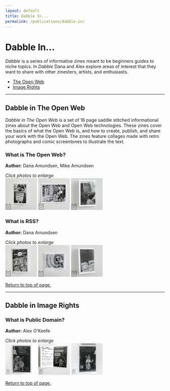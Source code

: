 ```yaml
---
layout: default
title: Dabble In...
permalink: /publications/dabble-in/
---
```


# Dabble In...

*Dabble* is a series of informative zines meant to be beginners guides to niche topics. In *Dabble* Dana and Alex explore areas of interest that they want to share with other zinesters, artists, and enthusiasts.

- <a href="#OpenWeb">The Open Web</a>
- <a href="#ImageRights">Image Rights</a>

<hr>

<h2 id="OpenWeb">Dabble in The Open Web</h2>

*Dabble in The Open Web* is a set of 16 page saddle stitched informational zines about the Open Web and Open Web technologies. These zines cover the basics of what the Open Web is, and how to create, publish, and share your work with the Open Web. The zines feature collages made with retro photographs and comic screentones to illustrate the text. 

### What is The Open Web?

<b>Author:</b> Dana Amundsen, Mike Amundsen

*Click photos to enlarge*   
<a href="/assets/img/publications/what-is-the-open-web_dana_1.png"><img src="/assets/img/publications/what-is-the-open-web_dana_1.png" alt="A photo of the cover of 'What is The Open Web?' featuring a hand reaching to write on a retro computer monitor." width="100"></a>
<a href="/assets/img/publications/what-is-the-open-web_dana_2.png"><img src="/assets/img/publications/what-is-the-open-web_dana_2.png" alt="A photo showing some of the pages of the zine, featuring typewriter style fonts and black and white photography collages." width="100"></a>
<a href="/assets/img/publications/what-is-the-open-web_dana_3.png"><img src="/assets/img/publications/what-is-the-open-web_dana_3.png" alt="A photo of the back of the zine." width="100"></a>

### What is RSS?

<b>Author:</b> Dana Amundsen

*Click photos to enlarge*  
<a href="/assets/img/publications/what-is-rss_dana_1.png"><img src="/assets/img/publications/what-is-rss_dana_1.png" alt="A photo of the cover of 'What is Rss?' featuring retro desktop computer monitors on a black background." width="100"></a>
<a href="/assets/img/publications/what-is-rss_dana_2.png"><img src="/assets/img/publications/what-is-rss_dana_2.png" alt="A photo showing some of the pages of the zine, featuring typewriter style fonts and black and white photography collages." width="100"></a>
<a href="/assets/img/publications/what-is-rss_dana_3.png"><img src="/assets/img/publications/what-is-rss_dana_3.png" alt="A photo of the back of the zine." width="100"></a>

<a href="#">Return to top of page.</a>

<hr>

<h2 id="ImageRights">Dabble in Image Rights</h2>

### What is Public Domain?

<b>Author:</b> Alex O'Keefe

*Click photos to enlarge*  
<a href="/assets/img/publications/what-is-public-domain_alex_1.png"><img src="/assets/img/publications/what-is-public-domain_alex_1.png" alt="A photo of the cover of 'What is Public Domain?'" width="100"></a>
<a href="/assets/img/publications/what-is-public-domain_alex_2.png"><img src="/assets/img/publications/what-is-public-domain_alex_2.png" alt="A photo showing some of the pages of the zine, featuring typewriter style fonts and black and white photography collages." width="100"></a>
<a href="/assets/img/publications/what-is-public-domain_alex_3.png"><img src="/assets/img/publications/what-is-public-domain_alex_3.png" alt="A photo of the back of the zine." width="100"></a>

<a href="#">Return to top of page.</a>
